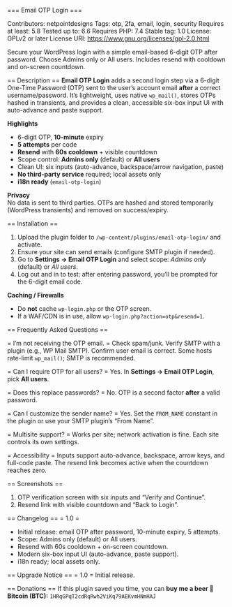 === Email OTP Login ===

Contributors: netpointdesigns
Tags: otp, 2fa, email, login, security
Requires at least: 5.8
Tested up to: 6.6
Requires PHP: 7.4
Stable tag: 1.0
License: GPLv2 or later
License URI: https://www.gnu.org/licenses/gpl-2.0.html

Secure your WordPress login with a simple email-based 6-digit OTP after password. Choose Admins only or All users. Includes resend with cooldown and on-screen countdown.

== Description ==
**Email OTP Login** adds a second login step via a 6-digit One-Time Password (OTP) sent to the user’s account email **after** a correct username/password. It’s lightweight, uses native `wp_mail()`, stores OTPs hashed in transients, and provides a clean, accessible six-box input UI with auto-advance and paste support.

**Highlights**
- 6-digit OTP, **10-minute** expiry
- **5 attempts** per code
- **Resend** with **60s cooldown** + visible countdown
- Scope control: **Admins only** (default) or **All users**
- Clean UI: six inputs (auto-advance, backspace/arrow navigation, paste)
- **No third-party service** required; local assets only
- **i18n ready** (`email-otp-login`)

**Privacy**  
No data is sent to third parties. OTPs are hashed and stored temporarily (WordPress transients) and removed on success/expiry.

== Installation ==
1. Upload the plugin folder to `/wp-content/plugins/email-otp-login/` and activate.
2. Ensure your site can send emails (configure SMTP plugin if needed).
3. Go to **Settings → Email OTP Login** and select scope: *Admins only* (default) or *All users*.
4. Log out and in to test: after entering password, you’ll be prompted for the 6-digit email code.

**Caching / Firewalls**
- Do **not** cache `wp-login.php` or the OTP screen.
- If a WAF/CDN is in use, allow `wp-login.php?action=otp&resend=1`.

== Frequently Asked Questions ==

= I’m not receiving the OTP email. =
Check spam/junk. Verify SMTP with a plugin (e.g., WP Mail SMTP). Confirm user email is correct. Some hosts rate-limit `wp_mail()`; SMTP is recommended.

= Can I require OTP for all users? =
Yes. In **Settings → Email OTP Login**, pick **All users**.

= Does this replace passwords? =
No. OTP is a second factor **after** a valid password.

= Can I customize the sender name? =
Yes. Set the `FROM_NAME` constant in the plugin or use your SMTP plugin’s “From Name”.

= Multisite support? =
Works per site; network activation is fine. Each site controls its own settings.

= Accessibility =
Inputs support auto-advance, backspace, arrow keys, and full-code paste. The resend link becomes active when the countdown reaches zero.

== Screenshots ==
1. OTP verification screen with six inputs and “Verify and Continue”.
2. Resend link with visible countdown and “Back to Login”.

== Changelog ==
= 1.0 =
* Initial release: email OTP after password, 10-minute expiry, 5 attempts.
* Scope: Admins only (default) or All users.
* Resend with 60s cooldown + on-screen countdown.
* Modern six-box input UI (auto-advance, paste support).
* i18n ready; local assets only.

== Upgrade Notice ==
= 1.0 =
Initial release.

== Donations ==
If this plugin saved you time, you can **buy me a beer 🍺**  
**Bitcoin (BTC):** `1HRqGPqT2cdRqRwh2ViKq79AEKvmHNmHAJ`
